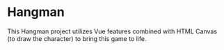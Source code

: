 # Hangman

This Hangman project utilizes Vue features combined with HTML Canvas (to draw the character) to bring this game to life.
